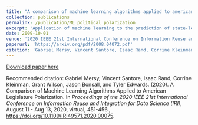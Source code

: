```yaml
---
title: "A comparison of machine learning algorithms applied to american legislature polarization"
collection: publications
permalink: /publication/ML_political_polarization
excerpt: 'Application of machine learning to the prediction of state-level political polarization.'
date: 2009-10-01
venue: '2020 IEEE 21st International Conference on Information Reuse and Integration for Data Science (IRI)'
paperurl: 'https://arxiv.org/pdf/2008.04072.pdf'
citation: 'Gabriel Mersy, Vincent Santore, Isaac Rand, Corrine Kleinman, Grant Wilson, Jason Bonsall, and Tyler Edwards. (2020). A Comparison of Machine Learning Algorithms Applied to American Legislature Polarization. In <i>Proceedings of the 2020 IEEE 21st International Conference on Information Reuse and Integration for Data Science (IRI)</i>, August 11 - Aug 13, 2020, virtual, 451-456., https://doi.org/10.1109/IRI49571.2020.00075.'
---
```

[Download paper here](https://arxiv.org/pdf/2008.04072.pdf)

Recommended citation: Gabriel Mersy, Vincent Santore, Isaac Rand, Corrine Kleinman, Grant Wilson, Jason Bonsall, and Tyler Edwards. (2020). A Comparison of Machine Learning Algorithms Applied to American Legislature Polarization. In <i>Proceedings of the 2020 IEEE 21st International Conference on Information Reuse and Integration for Data Science (IRI)</i>, August 11 - Aug 13, 2020, virtual, 451-456., https://doi.org/10.1109/IRI49571.2020.00075.

